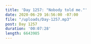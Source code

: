 ```yaml
---
title: 'Day 1257: "Nobody told me."'
date: 2020-06-29 16:56:00 -07:00
file: "/uploads/Day-1257.mp3"
post: Day 1257
duration: '00:07:28'
length: 6643985
---
```


